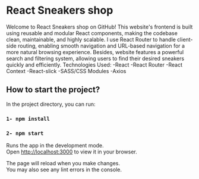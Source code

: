 # React Sneakers shop

Welcome to React Sneakers shop on GitHub!
This website's frontend is built using reusable and modular React components, making the codebase clean, maintainable, and highly scalable. I use React Router to handle client-side routing, enabling smooth navigation and URL-based navigation for a more natural browsing experience. Besides, website features a powerful search and filtering system, allowing users to find their desired sneakers quickly and efficiently.
Technologies Used:
-React
-React Router
-React Context
-React-slick
-SASS/CSS Modules
-Axios

## How to start the project?

In the project directory, you can run:

### `1- npm install`

### `2- npm start`

Runs the app in the development mode.\
Open [http://localhost:3000](http://localhost:3000) to view it in your browser.

The page will reload when you make changes.\
You may also see any lint errors in the console.
